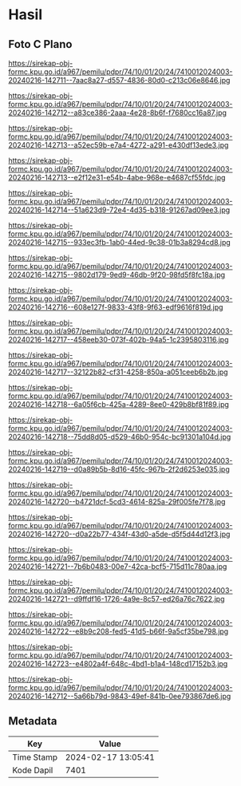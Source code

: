 # Hasil

## Foto C Plano

https://sirekap-obj-formc.kpu.go.id/a967/pemilu/pdpr/74/10/01/20/24/7410012024003-20240216-142711--7aac8a27-d557-4836-80d0-c213c06e8646.jpg

https://sirekap-obj-formc.kpu.go.id/a967/pemilu/pdpr/74/10/01/20/24/7410012024003-20240216-142712--a83ce386-2aaa-4e28-8b6f-f7680cc16a87.jpg

https://sirekap-obj-formc.kpu.go.id/a967/pemilu/pdpr/74/10/01/20/24/7410012024003-20240216-142713--a52ec59b-e7a4-4272-a291-e430df13ede3.jpg

https://sirekap-obj-formc.kpu.go.id/a967/pemilu/pdpr/74/10/01/20/24/7410012024003-20240216-142713--e2f12e31-e54b-4abe-968e-e4687cf55fdc.jpg

https://sirekap-obj-formc.kpu.go.id/a967/pemilu/pdpr/74/10/01/20/24/7410012024003-20240216-142714--51a623d9-72e4-4d35-b318-91267ad09ee3.jpg

https://sirekap-obj-formc.kpu.go.id/a967/pemilu/pdpr/74/10/01/20/24/7410012024003-20240216-142715--933ec3fb-1ab0-44ed-9c38-01b3a8294cd8.jpg

https://sirekap-obj-formc.kpu.go.id/a967/pemilu/pdpr/74/10/01/20/24/7410012024003-20240216-142715--9802d179-9ed9-46db-9f20-98fd5f8fc18a.jpg

https://sirekap-obj-formc.kpu.go.id/a967/pemilu/pdpr/74/10/01/20/24/7410012024003-20240216-142716--608e127f-9833-43f8-9f63-edf9616f819d.jpg

https://sirekap-obj-formc.kpu.go.id/a967/pemilu/pdpr/74/10/01/20/24/7410012024003-20240216-142717--458eeb30-073f-402b-94a5-1c2395803116.jpg

https://sirekap-obj-formc.kpu.go.id/a967/pemilu/pdpr/74/10/01/20/24/7410012024003-20240216-142717--32122b82-cf31-4258-850a-a051ceeb6b2b.jpg

https://sirekap-obj-formc.kpu.go.id/a967/pemilu/pdpr/74/10/01/20/24/7410012024003-20240216-142718--6a05f6cb-425a-4289-8ee0-429b8bf81f89.jpg

https://sirekap-obj-formc.kpu.go.id/a967/pemilu/pdpr/74/10/01/20/24/7410012024003-20240216-142718--75dd8d05-d529-46b0-954c-bc91301a104d.jpg

https://sirekap-obj-formc.kpu.go.id/a967/pemilu/pdpr/74/10/01/20/24/7410012024003-20240216-142719--d0a89b5b-8d16-45fc-967b-2f2d6253e035.jpg

https://sirekap-obj-formc.kpu.go.id/a967/pemilu/pdpr/74/10/01/20/24/7410012024003-20240216-142720--b4721dcf-5cd3-4614-825a-29f005fe7f78.jpg

https://sirekap-obj-formc.kpu.go.id/a967/pemilu/pdpr/74/10/01/20/24/7410012024003-20240216-142720--d0a22b77-434f-43d0-a5de-d5f5d44d12f3.jpg

https://sirekap-obj-formc.kpu.go.id/a967/pemilu/pdpr/74/10/01/20/24/7410012024003-20240216-142721--7b6b0483-00e7-42ca-bcf5-715d11c780aa.jpg

https://sirekap-obj-formc.kpu.go.id/a967/pemilu/pdpr/74/10/01/20/24/7410012024003-20240216-142721--d9ffdf16-1726-4a9e-8c57-ed26a76c7622.jpg

https://sirekap-obj-formc.kpu.go.id/a967/pemilu/pdpr/74/10/01/20/24/7410012024003-20240216-142722--e8b9c208-fed5-41d5-b66f-9a5cf35be798.jpg

https://sirekap-obj-formc.kpu.go.id/a967/pemilu/pdpr/74/10/01/20/24/7410012024003-20240216-142723--e4802a4f-648c-4bd1-b1a4-148cd17152b3.jpg

https://sirekap-obj-formc.kpu.go.id/a967/pemilu/pdpr/74/10/01/20/24/7410012024003-20240216-142712--5a66b79d-9843-49ef-841b-0ee793867de6.jpg


## Metadata

| Key        | Value               |
| ---------- | ------------------- |
| Time Stamp | 2024-02-17 13:05:41 |
| Kode Dapil | 7401                |



